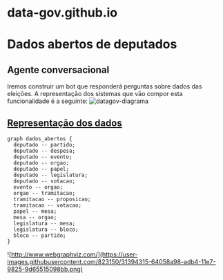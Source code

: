 # data-gov.github.io

# Dados abertos de deputados

## Agente conversacional
Iremos construir um bot que responderá perguntas sobre dados das eleiçōes.
A representaçāo dos sistemas que vāo compor esta funcionalidade é a seguinte:
![datagov-diagrama](https://user-images.githubusercontent.com/823150/31866407-b20a35ce-b75d-11e7-921d-5138c98eb504.png)

## [Representaçāo dos dados](https://dadosabertos.camara.leg.br/)

```
graph dados_abertos {
  deputado -- partido;
  deputado -- despesa;
  deputado -- evento;
  deputado -- orgao;
  deputado -- papel;
  deputado -- legislatura;
  deputado -- votacao;
  evento -- orgao;
  orgao -- tramitacao;
  tramitacao -- proposicao;
  tramitacao -- votacao;
  papel -- mesa;
  mesa -- orgao;
  legislatura -- mesa;
  legislatura -- bloco;
  bloco -- partido;
}
```

![http://www.webgraphviz.com/](https://user-images.githubusercontent.com/823150/31394315-64058a98-adb4-11e7-9825-9d65515098bb.png)
